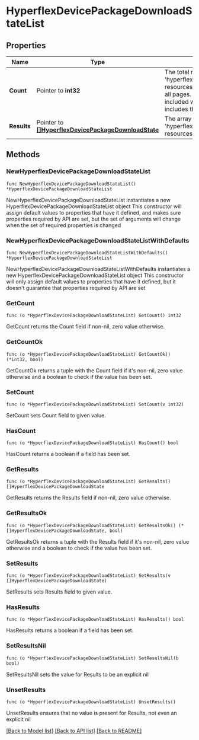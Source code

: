 # HyperflexDevicePackageDownloadStateList

## Properties

Name | Type | Description | Notes
------------ | ------------- | ------------- | -------------
**Count** | Pointer to **int32** | The total number of &#39;hyperflex.DevicePackageDownloadState&#39; resources matching the request, accross all pages. The &#39;Count&#39; attribute is included when the HTTP GET request includes the &#39;$inlinecount&#39; parameter. | [optional] 
**Results** | Pointer to [**[]HyperflexDevicePackageDownloadState**](HyperflexDevicePackageDownloadState.md) | The array of &#39;hyperflex.DevicePackageDownloadState&#39; resources matching the request. | [optional] 

## Methods

### NewHyperflexDevicePackageDownloadStateList

`func NewHyperflexDevicePackageDownloadStateList() *HyperflexDevicePackageDownloadStateList`

NewHyperflexDevicePackageDownloadStateList instantiates a new HyperflexDevicePackageDownloadStateList object
This constructor will assign default values to properties that have it defined,
and makes sure properties required by API are set, but the set of arguments
will change when the set of required properties is changed

### NewHyperflexDevicePackageDownloadStateListWithDefaults

`func NewHyperflexDevicePackageDownloadStateListWithDefaults() *HyperflexDevicePackageDownloadStateList`

NewHyperflexDevicePackageDownloadStateListWithDefaults instantiates a new HyperflexDevicePackageDownloadStateList object
This constructor will only assign default values to properties that have it defined,
but it doesn't guarantee that properties required by API are set

### GetCount

`func (o *HyperflexDevicePackageDownloadStateList) GetCount() int32`

GetCount returns the Count field if non-nil, zero value otherwise.

### GetCountOk

`func (o *HyperflexDevicePackageDownloadStateList) GetCountOk() (*int32, bool)`

GetCountOk returns a tuple with the Count field if it's non-nil, zero value otherwise
and a boolean to check if the value has been set.

### SetCount

`func (o *HyperflexDevicePackageDownloadStateList) SetCount(v int32)`

SetCount sets Count field to given value.

### HasCount

`func (o *HyperflexDevicePackageDownloadStateList) HasCount() bool`

HasCount returns a boolean if a field has been set.

### GetResults

`func (o *HyperflexDevicePackageDownloadStateList) GetResults() []HyperflexDevicePackageDownloadState`

GetResults returns the Results field if non-nil, zero value otherwise.

### GetResultsOk

`func (o *HyperflexDevicePackageDownloadStateList) GetResultsOk() (*[]HyperflexDevicePackageDownloadState, bool)`

GetResultsOk returns a tuple with the Results field if it's non-nil, zero value otherwise
and a boolean to check if the value has been set.

### SetResults

`func (o *HyperflexDevicePackageDownloadStateList) SetResults(v []HyperflexDevicePackageDownloadState)`

SetResults sets Results field to given value.

### HasResults

`func (o *HyperflexDevicePackageDownloadStateList) HasResults() bool`

HasResults returns a boolean if a field has been set.

### SetResultsNil

`func (o *HyperflexDevicePackageDownloadStateList) SetResultsNil(b bool)`

 SetResultsNil sets the value for Results to be an explicit nil

### UnsetResults
`func (o *HyperflexDevicePackageDownloadStateList) UnsetResults()`

UnsetResults ensures that no value is present for Results, not even an explicit nil

[[Back to Model list]](../README.md#documentation-for-models) [[Back to API list]](../README.md#documentation-for-api-endpoints) [[Back to README]](../README.md)


